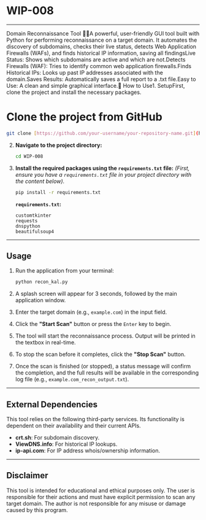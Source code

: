 # WIP-008
-------------
Domain Reconnaissance Tool 🕵️‍♂️A powerful, user-friendly GUI tool built with Python for performing reconnaissance on a target domain. It automates the discovery of subdomains, checks their live status, detects Web Application Firewalls (WAFs), and finds historical IP information, saving all findingsLive Status: Shows which subdomains are active and which are not.Detects Firewalls (WAF): Tries to identify common web application firewalls.Finds Historical IPs: Looks up past IP addresses associated with the domain.Saves Results: Automatically saves a full report to a .txt file.Easy to Use: A clean and simple graphical interface.🚀 How to Use1. SetupFirst, clone the project and install the necessary packages.

# Clone the project from GitHub

```bash
git clone [https://github.com/your-username/your-repository-name.git](https://github.com/your-username/your-repository-name.git)
```

2.  **Navigate to the project directory:**
    ```bash
    cd WIP-008
    ```

3.  **Install the required packages using the `requirements.txt` file:**
    *(First, ensure you have a `requirements.txt` file in your project directory with the content below).*
    ```bash
    pip install -r requirements.txt
    ```

    **`requirements.txt`:**
    ```text
    customtkinter
    requests
    dnspython
    beautifulsoup4
    ```

---

## Usage

1.  Run the application from your terminal:
    ```bash
    python recon_kal.py
    ```

2.  A splash screen will appear for 3 seconds, followed by the main application window.

3.  Enter the target domain (e.g., `example.com`) in the input field.

4.  Click the **"Start Scan"** button or press the `Enter` key to begin.

5.  The tool will start the reconnaissance process. Output will be printed in the textbox in real-time.

6.  To stop the scan before it completes, click the **"Stop Scan"** button.

7.  Once the scan is finished (or stopped), a status message will confirm the completion, and the full results will be available in the corresponding log file (e.g., `example.com_recon_output.txt`).

---

## External Dependencies

This tool relies on the following third-party services. Its functionality is dependent on their availability and their current APIs.

-   **crt.sh**: For subdomain discovery.
-   **ViewDNS.info**: For historical IP lookups.
-   **ip-api.com**: For IP address whois/ownership information.

---

## Disclaimer

This tool is intended for educational and ethical purposes only. The user is responsible for their actions and must have explicit permission to scan any target domain. The author is not responsible for any misuse or damage caused by this program.
